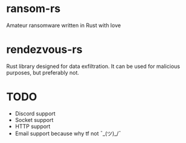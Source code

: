 # ransom-rs
Amateur ransomware written in Rust with love

# rendezvous-rs
Rust library designed for data exfiltration. It can be used for malicious purposes, but preferably not.

# TODO
* Discord support
* Socket support
* HTTP support
* Email support because why tf not ¯\_(ツ)_/¯
